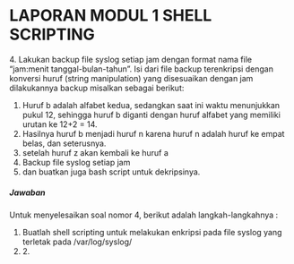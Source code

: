 <h1>LAPORAN MODUL 1 SHELL SCRIPTING</h1>

<p> 4. Lakukan backup file syslog setiap jam dengan format nama file “jam:menit tanggal-bulan-tahun”. Isi dari file backup terenkripsi dengan konversi huruf (string manipulation) yang disesuaikan dengan jam dilakukannya backup misalkan sebagai berikut:<br>
<ol><li>Huruf b adalah alfabet kedua, sedangkan saat ini waktu menunjukkan pukul 12, sehingga huruf b diganti dengan huruf alfabet yang      
        memiliki urutan ke 12+2 = 14.</li>
   <li>Hasilnya huruf b menjadi huruf n karena huruf n adalah huruf ke empat belas, dan seterusnya.</li>
   <li>setelah huruf z akan kembali ke huruf a</li>
   <li>Backup file syslog setiap jam</li>
   <li>dan buatkan juga bash script untuk dekripsinya.</li>
</ol></p>
<h5>Jawaban</h5>
<p></p>
<p>Untuk menyelesaikan soal nomor 4, berikut adalah langkah-langkahnya :
<ol><li>Buatlah shell scripting untuk melakukan enkripsi pada file syslog yang terletak pada /var/log/syslog/</li>
    <li>2. </li>
</ol></p>
